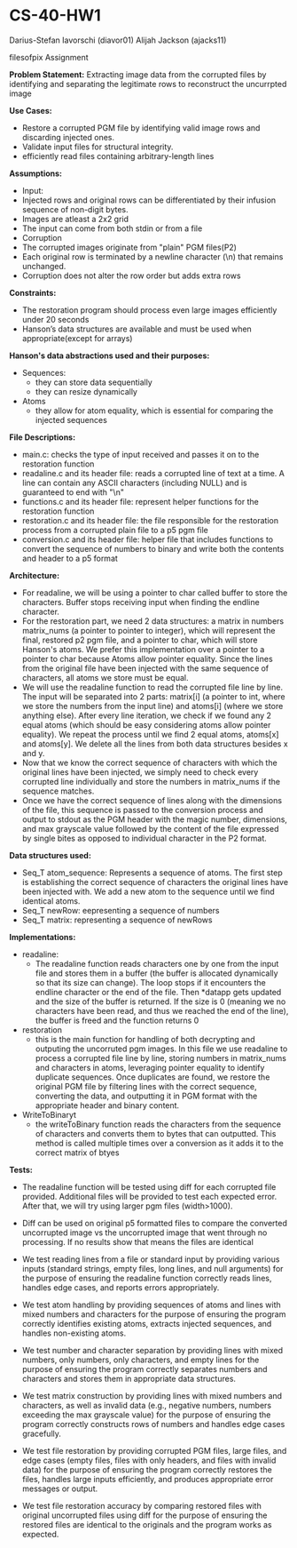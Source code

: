 # CS-40-HW1
Darius-Stefan Iavorschi (diavor01)
Alijah Jackson (ajacks11)

filesofpix Assignment

**Problem Statement:** 
  Extracting image data from the corrupted files by identifying and separating the legitimate rows to reconstruct the uncurrpted image

**Use Cases:** 
-  Restore a corrupted PGM file by identifying valid image rows and discarding injected ones.
-  Validate input files for structural integrity.
-  efficiently read files containing arbitrary-length lines

**Assumptions:**
-  Input:
  -    Injected rows and original rows can be differentiated by their infusion sequence of non-digit bytes.
  -    Images are atleast a 2x2 grid
  -    The input can come from both stdin or from a file
-  Corruption
  -    The corrupted images originate from "plain" PGM files(P2)
  -    Each original row is terminated by a newline character (\n) that remains unchanged.
  -    Corruption does not alter the row order but adds extra rows
  
**Constraints:**
-  The restoration program should process even large images efficiently under 20 seconds
-  Hanson’s data structures are available and must be used when appropriate(except for arrays)

**Hanson's data abstractions used and their purposes:**
-  Sequences:
   -  they can store data sequentially
   -  they can resize dynamically
-  Atoms
   -  they allow for atom equality, which is essential for comparing the injected sequences
   
**File Descriptions:**
-  main.c: checks the type of input received and passes it on to the restoration function
-  readaline.c and its header file: reads a corrupted line of text at a time. A line can contain any ASCII characters (including NULL) and is guaranteed to end with "\n"
-  functions.c and its header file: represent helper functions for the restoration function
-  restoration.c and its header file: the file responsible for the restoration process from a corrupted plain file to a p5 pgm file
-  conversion.c and its header file: helper file that includes functions to convert the sequence of numbers to binary and write both the contents and header to a p5 format

**Architecture:**
-  For readaline, we will be using a pointer to char called buffer to store the characters. Buffer stops receiving input when finding the endline character.
-  For the restoration part, we need 2 data structures: a matrix in numbers matrix_nums (a pointer to pointer to integer), which will represent the final, restored p2 pgm file, and a pointer to char, which will store Hanson's atoms. We prefer this implementation over a pointer to a pointer to char because Atoms allow pointer equality. Since the lines from the original file have been injected with the same sequence of characters, all atoms we store must be equal.
-  We will use the readaline function to read the corrupted file line by line. The input will be separated into 2 parts: matrix[i] (a pointer to int, where we store the numbers from the input line) and atoms[i] (where we store anything else). After every line iteration, we check if we found any 2 equal atoms (which should be easy considering atoms allow pointer equality). We repeat the process until we find 2 equal atoms, atoms[x] and atoms[y]. We delete all the lines from both data structures besides x and y.
-  Now that we know the correct sequence of characters with which the original lines have been injected, we simply need to check every corrupted line individually and store the numbers in matrix_nums if the sequence matches.
-  Once we have the correct sequence of lines along with the dimensions of the file, this sequence is passed to the conversion process and output to stdout as the PGM header with the magic number, dimensions, and max grayscale value followed by the content of the file expressed by single bites as opposed to individual character in the P2 format.

**Data structures used:**
-  Seq_T atom_sequence: Represents a sequence of atoms. The first step is establishing the correct sequence of characters the original lines have been injected with. We add a new atom to the sequence until we find identical atoms.
-  Seq_T newRow: eepresenting a sequence of numbers
-  Seq_T matrix: representing a sequence of newRows

**Implementations:**
-  readaline:
    -  The readaline function reads characters one by one from the input file and stores them in a buffer (the buffer is allocated dynamically so that its size can change). The loop stops if it encounters the endline character or the end of the file. Then *datapp gets updated and the size of the buffer is returned. If the size is 0 (meaning we no characters have been read, and thus we reached the end of the line), the buffer is freed and the function returns 0
-  restoration
    -   this is the main function for handling of both decrypting and outputing the uncorruted pgm images. In this file we use readaline to process a corrupted file line by line, storing numbers in matrix_nums and characters in atoms, leveraging pointer equality to identify duplicate sequences. Once duplicates are found, we restore the original PGM file by filtering lines with the correct sequence, converting the data, and outputting it in PGM format with the appropriate header and binary content. 
-  WriteToBinaryt
    -  the writeToBinary function reads the characters from the sequence of characters and converts them to bytes that can outputted. This method is called multiple times over a conversion as it adds it to the correct matrix of btyes
  
**Tests:**
  
   - The readaline function will be tested using diff for each corrupted file provided. Additional files will be provided to test each expected error. After that, we will try using larger pgm files (width>1000).
     
   - Diff can be used on original p5 formatted files to compare the converted uncorrupted image vs the uncorrupted image that went through no processing. If no results show that means the files are identical

   - We test reading lines from a file or standard input by providing various inputs (standard strings, empty files, long lines, and null arguments) for the purpose of ensuring the readaline function correctly reads lines, handles edge cases, and reports errors appropriately.

  -  We test atom handling by providing sequences of atoms and lines with mixed numbers and characters for the purpose of ensuring the program correctly identifies existing atoms, extracts injected sequences, and handles non-existing atoms.

  -  We test number and character separation by providing lines with mixed numbers, only numbers, only characters, and empty lines for the purpose of ensuring the program correctly separates numbers and characters and stores them in appropriate data structures.

  - We test matrix construction by providing lines with mixed numbers and characters, as well as invalid data (e.g., negative numbers, numbers exceeding the max grayscale value) for the purpose of ensuring the program correctly constructs rows of numbers and handles edge cases gracefully.

  - We test file restoration by providing corrupted PGM files, large files, and edge cases (empty files, files with only headers, and files with invalid data) for the purpose of ensuring the program correctly restores the files, handles large inputs efficiently, and produces appropriate error messages or output.

  - We test file restoration accuracy by comparing restored files with original uncorrupted files using diff for the purpose of ensuring the restored files are identical to the originals and the program works as expected.
